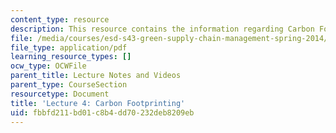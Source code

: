 ```yaml
---
content_type: resource
description: This resource contains the information regarding Carbon Footprinting.
file: /media/courses/esd-s43-green-supply-chain-management-spring-2014/fbbfd211bd01c8b4dd70232deb8209eb_MITESD_S43S14_Lecture4.pdf
file_type: application/pdf
learning_resource_types: []
ocw_type: OCWFile
parent_title: Lecture Notes and Videos
parent_type: CourseSection
resourcetype: Document
title: 'Lecture 4: Carbon Footprinting'
uid: fbbfd211-bd01-c8b4-dd70-232deb8209eb
---
```

